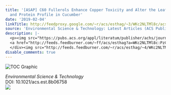 ```yaml
---
title: '[ASAP] C60 Fullerols Enhance Copper Toxicity and Alter the Leaf Metabolite
  and Protein Profile in Cucumber'
date: '2019-02-04'
linkTitle: http://feedproxy.google.com/~r/acs/esthag/~3/WKc2NLTMl8c/acs.est.8b06758
source: 'Environmental Science & Technology: Latest Articles (ACS Publications)'
description: |-
  <p><img src="https://pubs.acs.org/appl/literatum/publisher/achs/journals/content/esthag/0/esthag.ahead-of-print/acs.est.8b06758/20190204/images/medium/es-2018-06758q_0008.gif" alt="TOC Graphic"/></p><div><cite>Environmental Science & Technology</cite></div><div>DOI: 10.1021/acs.est.8b06758</div><div class="feedflare">
  <a href="http://feeds.feedburner.com/~ff/acs/esthag?a=WKc2NLTMl8c:PzCWMDDjOdA:yIl2AUoC8zA"><img src="http://feeds.feedburner.com/~ff/acs/esthag?d=yIl2AUoC8zA" border="0"></img></a>
  </div><img src="http://feeds.feedburner.com/~r/acs/esthag/~4/WKc2NLTMl8c" height="1" width="1" ...
disable_comments: true
---
```

<p><img src="https://pubs.acs.org/appl/literatum/publisher/achs/journals/content/esthag/0/esthag.ahead-of-print/acs.est.8b06758/20190204/images/medium/es-2018-06758q_0008.gif" alt="TOC Graphic"/></p><div><cite>Environmental Science & Technology</cite></div><div>DOI: 10.1021/acs.est.8b06758</div><div class="feedflare">
<a href="http://feeds.feedburner.com/~ff/acs/esthag?a=WKc2NLTMl8c:PzCWMDDjOdA:yIl2AUoC8zA"><img src="http://feeds.feedburner.com/~ff/acs/esthag?d=yIl2AUoC8zA" border="0"></img></a>
</div><img src="http://feeds.feedburner.com/~r/acs/esthag/~4/WKc2NLTMl8c" height="1" width="1" ...